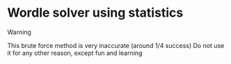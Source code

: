 # Wordle solver using statistics




> [!WARNING]
> This brute force method is very inaccurate (around 1/4 success)
> Do not use it for any other reason, except fun
> and learning